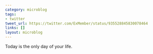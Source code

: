 ```yaml
---
category: microblog
tags:
- twitter
tweet_url: https://twitter.com/ExMember/status/935528845830078464
links: []
layout: microblog
---
```

Today is the only day of your life.
